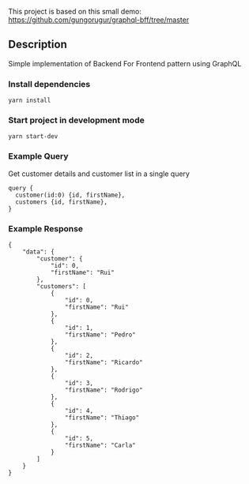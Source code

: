 This project is based on this small demo: https://github.com/gungorugur/graphql-bff/tree/master

## Description

Simple implementation of Backend For Frontend pattern using GraphQL

### Install dependencies

```
yarn install
```

### Start project in development mode

```
yarn start-dev
```

### Example Query 
Get customer details and customer list in a single query

```
query {
  customer(id:0) {id, firstName},
  customers {id, firstName},
}
```

### Example Response

```
{
    "data": {
        "customer": {
            "id": 0,
            "firstName": "Rui"
        },
        "customers": [
            {
                "id": 0,
                "firstName": "Rui"
            },
            {
                "id": 1,
                "firstName": "Pedro"
            },
            {
                "id": 2,
                "firstName": "Ricardo"
            },
            {
                "id": 3,
                "firstName": "Rodrigo"
            },
            {
                "id": 4,
                "firstName": "Thiago"
            },
            {
                "id": 5,
                "firstName": "Carla"
            }
        ]
    }
}
```                                                                                                                                                                                                                                                                                                                                
                                                                                                                                                                                                                   
